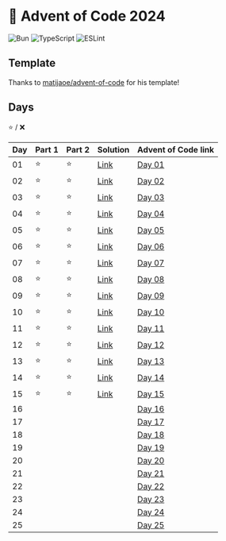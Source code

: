 # 🎄 Advent of Code 2024

![Bun](https://img.shields.io/badge/Bun-%23000000.svg?style=for-the-badge&logo=bun&logoColor=white) ![TypeScript](https://img.shields.io/badge/typescript-%23007ACC.svg?style=for-the-badge&logo=typescript&logoColor=white)
![ESLint](https://img.shields.io/badge/ESLint-4B3263?style=for-the-badge&logo=eslint&logoColor=white)

## Template

Thanks to [matijaoe/advent-of-code](https://github.com/matijaoe/advent-of-code-2023) for his template!

## Days
⭐ / ❌

| Day | Part 1 | Part 2 | Solution                      | Advent of Code link                            |
| --- | ------ | ------ | ----------------------------- | ---------------------------------------------- |
| 01  |   ⭐   |   ⭐  | [Link](./src/day-01/index.ts) | [Day 01](https://adventofcode.com/2024/day/1)  |
| 02  |   ⭐   |   ⭐  | [Link](./src/day-02/index.ts) | [Day 02](https://adventofcode.com/2024/day/2)  |
| 03  |   ⭐   |   ⭐  | [Link](./src/day-03/index.ts) | [Day 03](https://adventofcode.com/2024/day/3)  |
| 04  |   ⭐   |   ⭐  | [Link](./src/day-04/index.ts) | [Day 04](https://adventofcode.com/2024/day/4)  |
| 05  |   ⭐   |   ⭐  | [Link](./src/day-05/index.ts) | [Day 05](https://adventofcode.com/2024/day/5)  |
| 06  |   ⭐   |   ⭐  | [Link](./src/day-06/index.ts) | [Day 06](https://adventofcode.com/2024/day/6)  |
| 07  |   ⭐   |   ⭐  | [Link](./src/day-07/index.ts) | [Day 07](https://adventofcode.com/2024/day/7)  |
| 08  |   ⭐   |   ⭐  | [Link](./src/day-08/index.ts) | [Day 08](https://adventofcode.com/2024/day/8)  |
| 09  |   ⭐   |   ⭐  | [Link](./src/day-09/index.ts) | [Day 09](https://adventofcode.com/2024/day/9)  |
| 10  |   ⭐   |   ⭐  | [Link](./src/day-10/index.ts) | [Day 10](https://adventofcode.com/2024/day/10) |
| 11  |   ⭐   |   ⭐  | [Link](./src/day-11/index.ts) | [Day 11](https://adventofcode.com/2024/day/11) |
| 12  |   ⭐   |   ⭐  | [Link](./src/day-12/index.ts) | [Day 12](https://adventofcode.com/2024/day/12) |
| 13  |   ⭐   |   ⭐  | [Link](./src/day-13/index.ts) | [Day 13](https://adventofcode.com/2024/day/13) |
| 14  |   ⭐   |   ⭐  | [Link](./src/day-14/index.ts) | [Day 14](https://adventofcode.com/2024/day/14) |
| 15  |   ⭐   |   ⭐  | [Link](./src/day-15/index.ts) | [Day 15](https://adventofcode.com/2024/day/15) |
| 16  |        |        |                               | [Day 16](https://adventofcode.com/2024/day/16) |
| 17  |        |        |                               | [Day 17](https://adventofcode.com/2024/day/17) |
| 18  |        |        |                               | [Day 18](https://adventofcode.com/2024/day/18) |
| 19  |        |        |                               | [Day 19](https://adventofcode.com/2024/day/19) |
| 20  |        |        |                               | [Day 20](https://adventofcode.com/2024/day/20) |
| 21  |        |        |                               | [Day 21](https://adventofcode.com/2024/day/21) |
| 22  |        |        |                               | [Day 22](https://adventofcode.com/2024/day/22) |
| 23  |        |        |                               | [Day 23](https://adventofcode.com/2024/day/23) |
| 24  |        |        |                               | [Day 24](https://adventofcode.com/2024/day/24) |
| 25  |        |        |                               | [Day 25](https://adventofcode.com/2024/day/25) |
